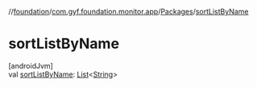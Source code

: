 //[foundation](../../../index.md)/[com.gyf.foundation.monitor.app](../index.md)/[Packages](index.md)/[sortListByName](sort-list-by-name.md)

# sortListByName

[androidJvm]\
val [sortListByName](sort-list-by-name.md): [List](https://kotlinlang.org/api/core/kotlin-stdlib/kotlin.collections/-list/index.html)&lt;[String](https://kotlinlang.org/api/core/kotlin-stdlib/kotlin/-string/index.html)&gt;